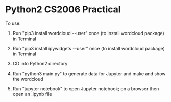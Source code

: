 # Python2 CS2006 Practical

To use:

1. Run "pip3 install wordcloud --user" once (to install wordcloud package) in Terminal

2. Run "pip3 install ipywidgets --user" once (to install wordcloud package) in Terminal

3. CD into Python2 directory

4. Run "python3 main.py" to generate data for Jupyter and make and show the wordcloud

5. Run "jupyter notebook" to open Jupyter notebook; on a browser then open an .ipynb file
